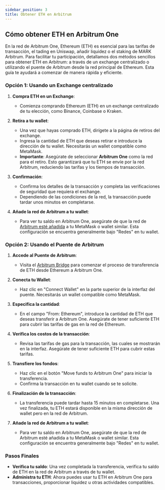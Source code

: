 ```yaml
---
sidebar_position: 3
title: Obtener ETH en Arbitrum
---
```


## Cómo obtener ETH en Arbitrum One

En la red de Arbitrum One, Ethereum (ETH) es esencial para las tarifas de transacción, el tading en Uniswap, añadir liquidez o el staking de MARK Arbitrum. Para facilitar tu participación, detallamos dos métodos sencillos para obtener ETH en Arbitrum: a través de un exchange centralizado o utilizando el puente de Arbitrum desde la red principal de Ethereum. Esta guía te ayudará a comenzar de manera rápida y eficiente.

### Opción 1: Usando un Exchange centralizado

1. **Compra ETH en un Exchange**:
   - Comienza comprando Ethereum (ETH) en un exchange centralizado de tu elección, como Binance, Coinbase o Kraken.
   
2. **Retira a tu wallet**:
   - Una vez que hayas comprado ETH, dirígete a la página de retiros del exchange.
   - Ingresa la cantidad de ETH que deseas retirar e introduce la dirección de tu wallet. Necesitarás un wallet compatible como MetaMask.
   - **Importante**: Asegúrate de seleccionar **Arbitrum One** como la red para el retiro. Esto garantizará que tu ETH se envíe por la red Arbitrum, reduciendo las tarifas y los tiempos de transacción.

3. **Confirmación**:
   - Confirma los detalles de la transacción y completa las verificaciones de seguridad que requiera el exchange.
   - Dependiendo de las condiciones de la red, la transacción puede tardar unos minutos en completarse.

4. **Añade la red de Arbitrum a tu wallet**:
   - Para ver tu saldo en Arbitrum One, asegúrate de que la red de [Arbitrum esté añadida](add-arbitrum-to-metamask.md) a tu MetaMask o wallet similar. Esta configuración se encuentra generalmente bajo "Redes" en tu wallet.

### Opción 2: Usando el Puente de Arbitrum

1. **Accede al Puente de Arbitrum**:
   - Visita el [Arbitrum Bridge](https://bridge.arbitrum.io/?destinationChain=arbitrum-one&sourceChain=ethereum) para comenzar el proceso de transferencia de ETH desde Ethereum a Arbitrum One.

2. **Conecta tu Wallet**:
   - Haz clic en "Connect Wallet" en la parte superior de la interfaz del puente. Necesitarás un wallet compatible como MetaMask.

3. **Especifica la cantidad**:
   - En el campo "From: Ethereum", introduce la cantidad de ETH que deseas transferir a Arbitrum One. Asegúrate de tener suficiente ETH para cubrir las tarifas de gas en la red de Ethereum.

4. **Verifica los costos de la transacción**:
   - Revisa las tarifas de gas para la transacción, las cuales se mostrarán en la interfaz. Asegúrate de tener suficiente ETH para cubrir estas tarifas.

5. **Transfiere los fondos**:
   - Haz clic en el botón "Move funds to Arbitrum One" para iniciar la transferencia.
   - Confirma la transacción en tu wallet cuando se te solicite.

6. **Finalización de la transacción**:
   - La transferencia puede tardar hasta 15 minutos en completarse. Una vez finalizada, tu ETH estará disponible en la misma dirección de wallet pero en la red de Arbitrum.

7. **Añade la red de Arbitrum a tu wallet**:
   - Para ver tu saldo en Arbitrum One, asegúrate de que la red de Arbitrum esté añadida a tu MetaMask o wallet similar. Esta configuración se encuentra generalmente bajo "Redes" en tu wallet.

### Pasos Finales

- **Verifica tu saldo**: Una vez completada la transferencia, verifica tu saldo de ETH en la red de Arbitrum a través de tu wallet.
- **Administra tu ETH**: Ahora puedes usar tu ETH en Arbitrum One para transacciones, proporcionar liquidez u otras actividades compatibles.